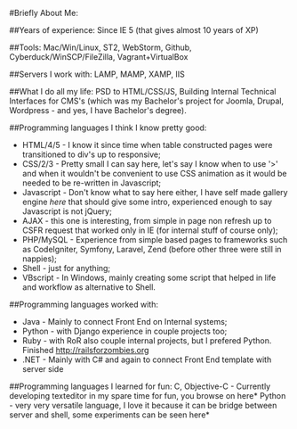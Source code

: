 #Briefly About Me:

##Years of experience: 
Since IE 5 (that gives almost 10 years of XP)

##Tools: 
Mac/Win/Linux, ST2, WebStorm, Github, Cyberduck/WinSCP/FileZilla, Vagrant+VirtualBox

##Servers I work with: 
LAMP, MAMP, XAMP, IIS

##What I do all my life: 
PSD to HTML/CSS/JS, Building Internal Technical Interfaces for CMS's (which was my Bachelor's project for Joomla, Drupal, Wordpress - and yes, I have Bachelor's degree).

##Programming languages I think I know pretty good:
* HTML/4/5 - I know it since time when table constructed pages were transitioned to div's up to responsive;
* CSS/2/3 - Pretty small I can say here, let's say I know when to use '>' and when it wouldn't be convenient to use CSS animation as it would be needed to be re-written in Javascript;   
* Javascript - Don't know what to say here either, I have self made gallery engine *here* that should give some intro, experienced enough to say Javascript is not jQuery;
* AJAX - this one is interesting, from simple in page non refresh up to CSFR request that worked only in IE (for internal stuff of course only);
* PHP/MySQL - Experience from simple based pages to frameworks such as CodeIgniter, Symfony, Laravel, Zend (before other three were still in nappies);
* Shell - just for anything;
* VBscript - In Windows, mainly creating some script that helped in life and workflow as alternative to Shell.

##Programming languages worked with:
* Java - Mainly to connect Front End on Internal systems;
* Python - with Django experience in couple projects too;
* Ruby - with RoR also couple internal projects, but I prefered Python. Finished http://railsforzombies.org
* .NET - Mainly with C# and again to connect Front End template with server side

##Programming languages I learned for fun:
C, Objective-C - Currently developing texteditor in my spare time for fun, you browse on here*
Python - very very versatile language, I love it because it can be bridge between server and shell, some experiments can be seen here*






